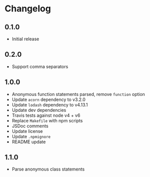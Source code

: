 # Changelog

## 0.1.0

* Initial release

## 0.2.0

* Support comma separators

## 1.0.0

* Anonymous function statements parsed, remove `function` option
* Update `acorn` dependency to v3.2.0
* Update `lodash` dependency to v4.13.1
* Update dev dependencies
* Travis tests against node v4 + v6
* Replace `Makefile` with npm scripts
* JSDoc comments
* Update license
* Update `.npmignore`
* README update

## 1.1.0

* Parse anonymous class statements
